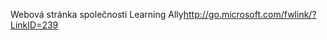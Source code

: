 <Token xmlns:xlink="http://www.w3.org/1999/xlink"><externalLink xmlns="http://ddue.schemas.microsoft.com/authoring/2003/5"><linkText>Webová stránka společnosti Learning Ally</linkText><linkUri>http://go.microsoft.com/fwlink/?LinkID=239</linkUri></externalLink></Token>